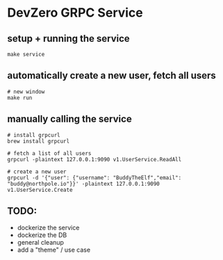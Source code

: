 # DevZero GRPC Service
## setup + running the service
```
make service
```

## automatically create a new user, fetch all users
```
# new window
make run
```

## manually calling the service
```
# install grpcurl
brew install grpcurl

# fetch a list of all users
grpcurl -plaintext 127.0.0.1:9090 v1.UserService.ReadAll

# create a new user
grpcurl -d '{"user": {"username": "BuddyTheElf","email": "buddy@northpole.io"}}' -plaintext 127.0.0.1:9090 v1.UserService.Create
```

## TODO:
- dockerize the service
- dockerize the DB
- general cleanup
- add a "theme" / use case